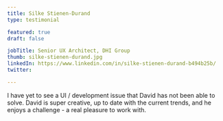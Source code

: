 ```yaml
---
title: Silke Stienen-Durand
type: testimonial

featured: true
draft: false

jobTitle: Senior UX Architect, DHI Group
thumb: silke-stienen-durand.jpg
linkedIn: https://www.linkedin.com/in/silke-stienen-durand-b494b25b/
twitter:

---
```


I have yet to see a UI / development issue that David has not been able to solve. David is super creative, up to date with the current trends, and he enjoys a challenge - a real pleasure to work with.
